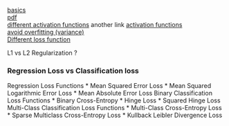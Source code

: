 [basics](https://www.analyticsvidhya.com/blog/2020/04/comprehensive-popular-deep-learning-interview-questions-answers/)   
[pdf](https://github.com/siam1251/cmds/blob/master/ML%20Interview%20Cheat%20sheet.pdf)     
[different activation functions](https://towardsdatascience.com/activation-functions-neural-networks-1cbd9f8d91d6)
another link [activation functions](https://towardsdatascience.com/activation-functions-in-deep-neural-networks-aae2a598f211)       
[avoid overfitting (variance)](https://machinelearningmastery.com/introduction-to-regularization-to-reduce-overfitting-and-improve-generalization-error/)  
[Different loss function](https://medium.com/@zeeshanmulla/cost-activation-loss-function-neural-network-deep-learning-what-are-these-91167825a4de)      


L1 vs L2 Regularization ?

### Regression Loss vs Classification loss

Regression Loss Functions
    * Mean Squared Error Loss
    * Mean Squared Logarithmic Error Loss
    * Mean Absolute Error Loss
Binary Classification Loss Functions
    * Binary Cross-Entropy
    * Hinge Loss
    * Squared Hinge Loss
Multi-Class Classification Loss Functions
    * Multi-Class Cross-Entropy Loss
    * Sparse Multiclass Cross-Entropy Loss
    * Kullback Leibler Divergence Loss

